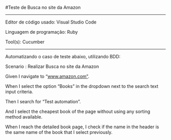 #Teste de Busca no site da Amazon

---------------------------------------------------------------------------------------------------------------------------------------------------------------------

Editor de código usado: Visual Studio Code 

Linguagem de programação: Ruby

Tool(s): Cucumber

------------------------------------------------------------------------------------------------------------------------------------------------------------------------

Automatizando o caso de teste abaixo, utilizando BDD:

Scenario : Realizar Busca no site da Amazon

Given I navigate to “www.amazon.com”.

When I select the option “Books” in the dropdown next to the search text input criteria.

Then I search for “Test automation”.

And I select the cheapest book of the page without using any sorting method available.

When I reach the detailed book page, I check if the name in the header is the same name of the book that I select previously.
